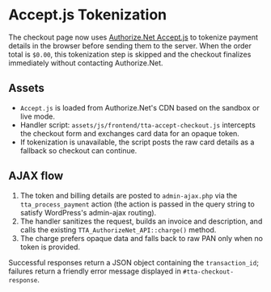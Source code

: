 # Accept.js Tokenization

The checkout page now uses [Authorize.Net Accept.js](https://developer.authorize.net/api/reference/features/acceptjs.html) to tokenize payment details in the browser before sending them to the server. When the order total is `$0.00`, this tokenization step is skipped and the checkout finalizes immediately without contacting Authorize.Net.

## Assets
- `Accept.js` is loaded from Authorize.Net's CDN based on the sandbox or live mode.
- Handler script: `assets/js/frontend/tta-accept-checkout.js` intercepts the checkout form and exchanges card data for an opaque token.
- If tokenization is unavailable, the script posts the raw card details as a fallback so checkout can continue.

## AJAX flow
1. The token and billing details are posted to `admin-ajax.php` via the `tta_process_payment` action (the action is passed in the query string to satisfy WordPress's admin-ajax routing).
2. The handler sanitizes the request, builds an invoice and description, and calls the existing `TTA_AuthorizeNet_API::charge()` method.
3. The charge prefers opaque data and falls back to raw PAN only when no token is provided.

Successful responses return a JSON object containing the `transaction_id`; failures return a friendly error message displayed in `#tta-checkout-response`.
